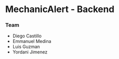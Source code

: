 # MechanicAlert - Backend

### Team

- Diego Castillo
- Emmanuel Medina
- Luis Guzman
- Yordani Jimenez
